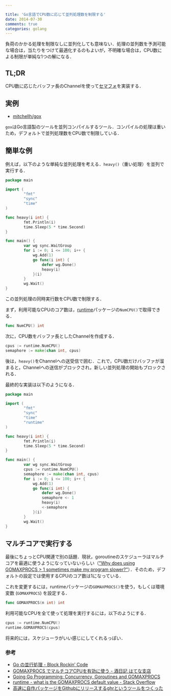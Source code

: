 ```yaml
---

title: 'Go言語でCPU数に応じて並列処理数を制限する'
date: 2014-07-30
comments: true
categories: golang
---
```


負荷のかかる処理を制限なしに並列化しても意味ない．処理の並列数を予測可能な場合は，当たりをつけて最適化するのもよいが，不明確な場合は，CPU数による制限が単純な1つの解になる．

## TL;DR

CPU数に応じたバッファ長のChannelを使って[セマフォ](http://ja.wikipedia.org/wiki/%E3%82%BB%E3%83%9E%E3%83%95%E3%82%A9)を実装する．

## 実例

- [mitchellh/gox](https://github.com/mitchellh/gox)

`gox`はGo言語製のツールを並列コンパイルするツール．コンパイルの処理は重いため，デフォルトで並列処理数をCPU数で制限している．

## 簡単な例

例えば，以下のような単純な並列処理を考える．`heavy()`（重い処理）を並列で実行する．

```go
package main

import (
        "fmt"
        "sync"
        "time"
)

func heavy(i int) {
        fmt.Println(i)
        time.Sleep(5 * time.Second)
}

func main() {
        var wg sync.WaitGroup    
        for i := 0; i <= 100; i++ {
            wg.Add(1)
            go func(i int) {
                defer wg.Done()
                heavy(i)
            }(i)
        }
        wg.Wait()
}
```

この並列処理の同時実行数をCPU数で制限する．

まず，利用可能なCPUのコア数は，[runtime](http://golang.org/pkg/runtime/)パッケージの`NumCPU()`で取得できる．

```go
func NumCPU() int
```

次に，CPU数をバッファ長としたChannelを作成する．

```go
cpus := runtime.NumCPU()
semaphore := make(chan int, cpus)
```

後は，`heavy()`をChannelへの送受信で囲む．これで，CPU数だけバッファが溜まると，Channelへの送信がブロックされ，新しい並列処理の開始もブロックされる．

最終的な実装は以下のようになる．

```go
package main

import (
        "fmt"
        "sync"
        "time"
        "runtime"
)

func heavy(i int) {
        fmt.Println(i)
        time.Sleep(5 * time.Second)
}

func main() {
        var wg sync.WaitGroup
        cpus := runtime.NumCPU()
        semaphore := make(chan int, cpus)
        for i := 0; i <= 100; i++ {
            wg.Add(1)
            go func(i int) {
                defer wg.Done()
                semaphore <- 1
                heavy(i)
                <-semaphore
            }(i)
        }
        wg.Wait()
}
```

## マルチコアで実行する

最後にちょっとCPU関連で別の話題．現状，goroutineのスケジューラはマルチコアを最適に使うようになっていないらしい（["Why does using GOMAXPROCS > 1 sometimes make my program slower?"](http://golang.org/doc/faq#Why_GOMAXPROCS)）．そのため，デフォルトの設定では使用するCPUのコア数は1になっている．

これを変更するには，runtimeパッケージの`GOMAXPROCS()`を使う，もしくは環境変数 (`GOMAXPROCS`) を設定する．

```go
func GOMAXPROCS(n int) int
```

利用可能なCPUを全て使って処理を実行するには，以下のようにする．

```go
cpus := runtime.NumCPU()
runtime.GOMAXPROCS(cpus)
```

将来的には，スケジューラがいい感じにしてくれるっぽい．

### 参考

- [Go の並行処理 - Block Rockin’ Code](http://jxck.hatenablog.com/entry/20130414/1365960707)
- [GOMAXPROCS でマルチコアCPUを有効に使う - 酒日記 はてな支店](http://d.hatena.ne.jp/sfujiwara/20091201/1259681707)
- [Going Go Programming: Concurrency, Goroutines and GOMAXPROCS](http://www.goinggo.net/2014/01/concurrency-goroutines-and-gomaxprocs.html)
- [runtime - what is the GOMAXPROCS default value - Stack Overflow](http://stackoverflow.com/questions/17853831/what-is-the-gomaxprocs-default-value)
- [高速に自作パッケージをGithubにリリースするghrというツールをつくった](http://deeeet.com/writing/2014/07/29/ghr/)


